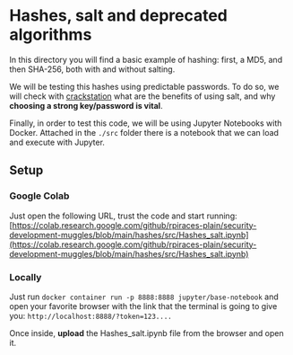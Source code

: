 # Hashes, salt and deprecated algorithms

In this directory you will find a basic example of hashing: first, a MD5, and then SHA-256, both with and without salting.

We will be testing this hashes using predictable passwords. To do so, we will check with [crackstation](https://crackstation.net/) what are the benefits of using salt, and why **choosing a strong key/password is vital**.

Finally, in order to test this code, we will be using Jupyter Notebooks with Docker. Attached in the `./src` folder there is a notebook that we can load and execute with Jupyter.

## Setup

### Google Colab
Just open the following URL, trust the code and start running: [https://colab.research.google.com/github/rpiraces-plain/security-development-muggles/blob/main/hashes/src/Hashes_salt.ipynb](https://colab.research.google.com/github/rpiraces-plain/security-development-muggles/blob/main/hashes/src/Hashes_salt.ipynb)

### Locally

Just run `docker container run -p 8888:8888 jupyter/base-notebook` and open your favorite browser with the link that the terminal is going to give you: `http://localhost:8888/?token=123....`

Once inside, **upload** the Hashes_salt.ipynb file from the browser and open it.
